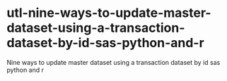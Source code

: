 # utl-nine-ways-to-update-master-dataset-using-a-transaction-dataset-by-id-sas-python-and-r
Nine ways to update master dataset using a transaction dataset by id sas python and r
